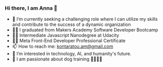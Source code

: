 ### Hi there, I am Anna 👋

- 🔭 I’m currently seeking a challenging role where I can utilize my skills and contribute to the success of a dynamic organization
- 👩‍🎓 I graduated from Makers Academy Software Developer Bootcamp
- 👩‍🎓 Intermediate Javascript Nanodegree at Udacity
- 👩‍🎓 Meta Front-End Developer Professional Certificate
- 📫 How to reach me: kontaratou.am@gmail.com
- 👀 I’m interested in technology, AI, and humanity's future.
- 🐶 I am passionate about dog training 🦮🐕‍🦺🐩
